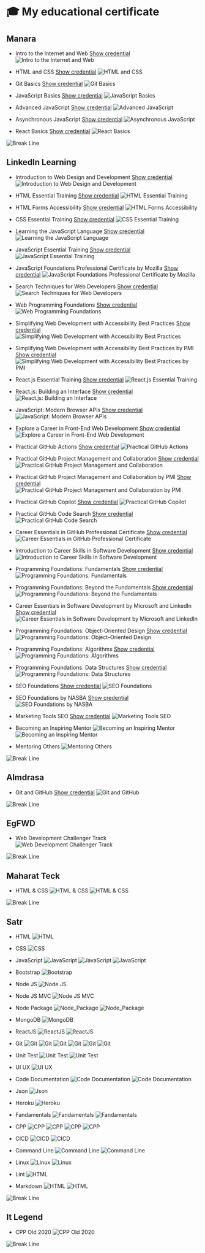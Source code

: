 # 🎓 My educational certificate

## Manara

- Intro to the Internet and Web
  [Show credential](https://app.manara.tech/certificate/1731327479-7E26D47BB1358FAB)
  ![Intro to the Internet and Web](https://github.com/mahmoud-abuyoussef/Certificates/blob/main/1-Manara/1-Intro_to_the_Internet_and_Web/Intro_to_the_Internet_and_Web.png)

- HTML and CSS
  [Show credential](https://app.manara.tech/certificate/1731329113-0BEC207B6B647B74)
  ![HTML and CSS](https://github.com/mahmoud-abuyoussef/Certificates/blob/main/1-Manara/2-HTML_CSS/HTML_CSS.png)

- Git Basics
  [Show credential](https://app.manara.tech/certificate/1731330533-2436731DB074193B)
  ![Git Basics](https://github.com/mahmoud-abuyoussef/Certificates/blob/main/1-Manara/3-Git_Basics/Git_Basics.png)

- JavaScript Basics
  [Show credential](https://app.manara.tech/certificate/1731333245-3245581172651E26)
  ![JavaScript Basics](https://github.com/mahmoud-abuyoussef/Certificates/blob/main/1-Manara/4-JavaScript_Basics/JavaScript_Basics.png)

- Advanced JavaScript
  [Show credential](https://app.manara.tech/certificate/1731336604-17433619CB2574D8)
  ![Advanced JavaScript](https://github.com/mahmoud-abuyoussef/Certificates/blob/main/1-Manara/5-Advanced_JavaScript/Advanced_JavaScript.png)

- Asynchronous JavaScript
  [Show credential](https://app.manara.tech/certificate/1732229287-A8A9DAB8F96E1FF3)
  ![Asynchronous JavaScript](https://github.com/mahmoud-abuyoussef/Certificates/blob/main/1-Manara/6-Asynchronous_JavaScript/Asynchronous_JavaScript.png)

- React Basics
  [Show credential](https://app.manara.tech/certificate/1732230181-18DFAF28C7A3E084)
  ![React Basics](https://github.com/mahmoud-abuyoussef/Certificates/blob/main/1-Manara/7-React_Basics/React_Basics.png)

![Break Line](https://user-images.githubusercontent.com/73097560/115834477-dbab4500-a447-11eb-908a-139a6edaec5c.gif)

## LinkedIn Learning

- Introduction to Web Design and Development [Show credential
  ](https://www.linkedin.com/learning/certificates/573b4143882c7f43bb8694d5fb2ec65454b1163bf4021f1edd6eb7cbea448e52?lipi=urn%3Ali%3Apage%3Ad_flagship3_profile_view_base_certifications_details%3BN%2BpvD5XFS26onhWrBNdihg%3D%3D)
  ![Introduction to Web Design and Development](https://github.com/mahmoud-abuyoussef/Certificates/blob/main/2-LinkedIn_Learning/1-Introduction_to_Web_Design_and_Development/Introduction_to_Web_Design_and_Development.png)

- HTML Essential Training [Show credential](https://www.linkedin.com/learning/certificates/326b87fa5bf3c2c90d4358d2c6c0ee31f716b2152c25d26c6d28c79ea1cea7c0?lipi=urn%3Ali%3Apage%3Ad_flagship3_profile_view_base_certifications_details%3BOSu5p2DYQMGkoXiIvIV%2FXg%3D%3D)
  ![HTML Essential Training](https://github.com/mahmoud-abuyoussef/Certificates/blob/main/2-LinkedIn_Learning/2-HTML_Essential_Training/HTML_Essential_Training.png)

- HTML Forms Accessibility [Show credential](https://www.linkedin.com/learning/certificates/7682201a1333be2998f31c915699dda22a1287b5ae235b03908e4b168b007599?lipi=urn%3Ali%3Apage%3Ad_flagship3_profile_view_base_certifications_details%3BOSu5p2DYQMGkoXiIvIV%2FXg%3D%3D)
  ![HTML Forms Accessibility](https://github.com/mahmoud-abuyoussef/Certificates/blob/main/2-LinkedIn_Learning/3-HTML_Forms_Accessibility/HTML_Forms_Accessibility.png)

- CSS Essential Training [Show credential](https://www.linkedin.com/learning/certificates/85d43bcaf4c8095c02f090c5528720f273ba80bffbc254c76be98dd49dc244a1?lipi=urn%3Ali%3Apage%3Ad_flagship3_profile_view_base_certifications_details%3BOSu5p2DYQMGkoXiIvIV%2FXg%3D%3D)
  ![CSS Essential Training](https://github.com/mahmoud-abuyoussef/Certificates/blob/main/2-LinkedIn_Learning/4-CSS_Essential_Training/CSS_Essential_Training.png)

- Learning the JavaScript Language [Show credential](https://www.linkedin.com/learning/certificates/84c06611ec3d13ebe646b49cfa9a9f377f0ee56c6a1f95a7ea5e335c65b115f7?lipi=urn%3Ali%3Apage%3Ad_flagship3_profile_view_base_certifications_details%3BOSu5p2DYQMGkoXiIvIV%2FXg%3D%3D)
  ![Learning the JavaScript Language](https://github.com/mahmoud-abuyoussef/Certificates/blob/main/2-LinkedIn_Learning/5-Learning_the_JavaScript_Language/Learning_the_JavaScript_Language.png)

- JavaScript Essential Training [Show credential](https://www.linkedin.com/learning/certificates/1da59e1876e60cf31930dff8d27ade6cb4679db9c806d76852c8626c7685d293?lipi=urn%3Ali%3Apage%3Ad_flagship3_profile_view_base_certifications_details%3BOSu5p2DYQMGkoXiIvIV%2FXg%3D%3D)
  ![JavaScript Essential Training](https://github.com/mahmoud-abuyoussef/Certificates/blob/main/2-LinkedIn_Learning/6-JavaScript_Essential_Training/JavaScript_Essential_Training.png)

- JavaScript Foundations Professional Certificate by Mozilla [Show credential](https://www.linkedin.com/learning/certificates/4a4863e037e76fae91302f7be2aa8987a3909e052d7cc96ea7704057a16260c8?lipi=urn%3Ali%3Apage%3Ad_flagship3_profile_view_base_certifications_details%3BOSu5p2DYQMGkoXiIvIV%2FXg%3D%3D)
  ![JavaScript Foundations Professional Certificate by Mozilla](https://github.com/mahmoud-abuyoussef/Certificates/blob/main/2-LinkedIn_Learning/7-JavaScript_Foundations_Professional_Certificate_by_Mozilla/JavaScript_Foundations_Professional_Certificate_by_Mozilla.png)

- Search Techniques for Web Developers [Show credential](https://www.linkedin.com/learning/certificates/99f0a1cd7948e7676b62a979bb5eea5ea653c68ec53239eb13800cd30d66aaa8?lipi=urn%3Ali%3Apage%3Ad_flagship3_profile_view_base_certifications_details%3BOSu5p2DYQMGkoXiIvIV%2FXg%3D%3D)
  ![Search Techniques for Web Developers](https://github.com/mahmoud-abuyoussef/Certificates/blob/main/2-LinkedIn_Learning/8-Search_Techniques_for_Web_Developers/Search_Techniques_for_Web_Developers.png)

- Web Programming Foundations [Show credential](https://www.linkedin.com/learning/certificates/708275fefc0b7275528a6dfce999145034787126477a4025382edb3b6c1b4187?lipi=urn%3Ali%3Apage%3Ad_flagship3_profile_view_base_certifications_details%3BOSu5p2DYQMGkoXiIvIV%2FXg%3D%3D)
  ![Web Programming Foundations](https://github.com/mahmoud-abuyoussef/Certificates/blob/main/2-LinkedIn_Learning/9-Web_Programming_Foundations/Web_Programming_Foundations.png)

- Simplifying Web Development with Accessibility Best Practices [Show credential](https://www.linkedin.com/learning/certificates/fb28fea169cc834dd9402a41d007e87da27375fcc19b1d5f7f0b5de047444efe?lipi=urn%3Ali%3Apage%3Ad_flagship3_profile_view_base_certifications_details%3BOSu5p2DYQMGkoXiIvIV%2FXg%3D%3D)
  ![Simplifying Web Development with Accessibility Best Practices](https://github.com/mahmoud-abuyoussef/Certificates/blob/main/2-LinkedIn_Learning/10-Simplifying_Web_Development_With_Accessibility_Best_Practices/Simplifying_Web_Development_With_Accessibility_Best_Practices.png)

- Simplifying Web Development with Accessibility Best Practices by PMI [Show credential](https://www.linkedin.com/learning/certificates/49c45703b63eada9c6653fe120be74bcbf41fbf9ce26787a328d910a44882fa2?trk=share_certificate&lipi=urn%3Ali%3Apage%3Ad_flagship3_profile_view_base_certifications_details%3BOSu5p2DYQMGkoXiIvIV%2FXg%3D%3D)
  ![Simplifying Web Development with Accessibility Best Practices by PMI](https://github.com/mahmoud-abuyoussef/Certificates/blob/main/2-LinkedIn_Learning/11-Simplifying_Web_Development_With_Accessibility_Best_Practices_By_PMI/Simplifying_Web_Development_With_Accessibility_Best_Practices_By_PMI.png)

- React.js Essential Training [Show credential](https://www.linkedin.com/learning/certificates/4eed2b6dc241ea9ceeffea5849a95645e497a2de3ec8a146a5f9e31c416b7d04?lipi=urn%3Ali%3Apage%3Ad_flagship3_profile_view_base_certifications_details%3BOSu5p2DYQMGkoXiIvIV%2FXg%3D%3D)
  ![React.js Essential Training](https://github.com/mahmoud-abuyoussef/Certificates/blob/main/2-LinkedIn_Learning/12-React.js_Essential_Training/React.js_Essential_Training.png)

- React.js: Building an Interface [Show credential](https://www.linkedin.com/learning/certificates/e810b715f7127ca17061e9ccabab83a40ab3772e2bf0624af67da36510e508d9?lipi=urn%3Ali%3Apage%3Ad_flagship3_profile_view_base_certifications_details%3BOSu5p2DYQMGkoXiIvIV%2FXg%3D%3D)
  ![React.js: Building an Interface](https://github.com/mahmoud-abuyoussef/Certificates/blob/main/2-LinkedIn_Learning/13-React.js_Building_an_Interface/React.js_Building_an_Interface.png)

- JavaScript: Modern Browser APIs [Show credential](https://www.linkedin.com/learning/certificates/20c2bdbc4afbcbd53c268e1d8b66ddfecdc916f1a3211a7c653b4ee08bd35872?lipi=urn%3Ali%3Apage%3Ad_flagship3_profile_view_base_certifications_details%3BOSu5p2DYQMGkoXiIvIV%2FXg%3D%3D)
  ![JavaScript: Modern Browser APIs](https://github.com/mahmoud-abuyoussef/Certificates/blob/main/2-LinkedIn_Learning/14-JavaScript_Modern_Browser_APIs/JavaScript_Modern_Browser_APIs.png)

- Explore a Career in Front-End Web Development [Show credential](https://www.linkedin.com/learning/certificates/59b50e7ac5cff2c593e973d1bf744b8548483dc231cc03dad670ba72d76d0d64?lipi=urn%3Ali%3Apage%3Ad_flagship3_profile_view_base_certifications_details%3BwkAymLF6T2CRMnCK4pnysw%3D%3D)
  ![Explore a Career in Front-End Web Development](https://github.com/mahmoud-abuyoussef/Certificates/blob/main/2-LinkedIn_Learning/15-Explore_a_Career_in_FrontEnd_Web_Development/Explore_a_Career_in_FrontEnd_Web_Development.png)

- Practical GitHub Actions [Show credential](https://www.linkedin.com/learning/certificates/66e4a42427320b236a3f2c0ab637e9428ff8e00266b8d7b58535f048136f3745?lipi=urn%3Ali%3Apage%3Ad_flagship3_profile_view_base_certifications_details%3BOSu5p2DYQMGkoXiIvIV%2FXg%3D%3D)
  ![Practical GitHub Actions](https://github.com/mahmoud-abuyoussef/Certificates/blob/main/2-LinkedIn_Learning/16-Practical_GitHub_Actions/Practical_GitHub_Actions.png)

- Practical GitHub Project Management and Collaboration [Show credential](https://www.linkedin.com/learning/certificates/f68b12b3e77e5780ebc5cd71a223ac2244f8c992cf4fa97ce4dec41505abb89c?lipi=urn%3Ali%3Apage%3Ad_flagship3_profile_view_base_certifications_details%3BOSu5p2DYQMGkoXiIvIV%2FXg%3D%3D)
  ![Practical GitHub Project Management and Collaboration](https://github.com/mahmoud-abuyoussef/Certificates/blob/main/2-LinkedIn_Learning/17-Practical_GitHub_Project_Management_and_Collaboration/Practical_GitHub_Project_Management_and_Collaboration.png)

- Practical GitHub Project Management and Collaboration by PMI [Show credential](https://www.linkedin.com/learning/certificates/14952f3aeefa14117c3e7d738d93740c3c0070b61d1c622b86a3c06fa9974486?trk=share_certificate&lipi=urn%3Ali%3Apage%3Ad_flagship3_profile_view_base_certifications_details%3BOSu5p2DYQMGkoXiIvIV%2FXg%3D%3D)
  ![Practical GitHub Project Management and Collaboration by PMI](https://github.com/mahmoud-abuyoussef/Certificates/blob/main/2-LinkedIn_Learning/18-Practical_GitHub_Project_Management_and_Collaboration_By_PMI/Practical_GitHub_Project_Management_and_Collaboration_By_PMI.png)

- Practical GitHub Copilot [Show credential](https://www.linkedin.com/learning/certificates/539cded04197587a6c9f36cf0577fd7ff9e2de4225e316a5c2b69c0ac9004018?lipi=urn%3Ali%3Apage%3Ad_flagship3_profile_view_base_certifications_details%3BOSu5p2DYQMGkoXiIvIV%2FXg%3D%3D)
  ![Practical GitHub Copilot](https://github.com/mahmoud-abuyoussef/Certificates/blob/main/2-LinkedIn_Learning/19-Practical_GitHub_Copilot/Practical_GitHub_Copilot.png)

- Practical GitHub Code Search [Show credential](https://www.linkedin.com/learning/certificates/8cb4c2766e227271df3122cd5711c9d2414ad318a8442633f82329b931b791d0?lipi=urn%3Ali%3Apage%3Ad_flagship3_profile_view_base_certifications_details%3BOSu5p2DYQMGkoXiIvIV%2FXg%3D%3D)
  ![Practical GitHub Code Search](https://github.com/mahmoud-abuyoussef/Certificates/blob/main/2-LinkedIn_Learning/20-Practical_GitHub_Code_Search/Practical_GitHub_Code_Search.png)

- Career Essentials in GitHub Professional Certificate [Show credential](https://www.linkedin.com/learning/certificates/fe6494ebf31539d067088dfbe09894ded60d163dd0cf9eac5d2dda8bd22a5a64?lipi=urn%3Ali%3Apage%3Ad_flagship3_profile_view_base_certifications_details%3BOSu5p2DYQMGkoXiIvIV%2FXg%3D%3D)
  ![Career Essentials in GitHub Professional Certificate](https://github.com/mahmoud-abuyoussef/Certificates/blob/main/2-LinkedIn_Learning/21-Career_Essentials_in_GitHub_Professional_Certificate/Career_Essentials_in_GitHub_Professional_Certificate.png)

- Introduction to Career Skills in Software Development [Show credential](https://www.linkedin.com/learning/certificates/03c65f68f42e594661f82074f3d4260fbca65aa95a6937d45dfcb9a877b56546?lipi=urn%3Ali%3Apage%3Ad_flagship3_profile_view_base_certifications_details%3BOSu5p2DYQMGkoXiIvIV%2FXg%3D%3D)
  ![Introduction to Career Skills in Software Development](https://github.com/mahmoud-abuyoussef/Certificates/blob/main/2-LinkedIn_Learning/22-Introduction_to_Career_Skills_in_Software_Development/Introduction_to_Career_Skills_in_Software_Development.png)

- Programming Foundations: Fundamentals [Show credential](https://www.linkedin.com/learning/certificates/6dc314a592516668131c361b8f4b78f433ef3b051756836c44ce4cae13f8273a?lipi=urn%3Ali%3Apage%3Ad_flagship3_profile_view_base_certifications_details%3BOSu5p2DYQMGkoXiIvIV%2FXg%3D%3D)
  ![Programming Foundations: Fundamentals](https://github.com/mahmoud-abuyoussef/Certificates/blob/main/2-LinkedIn_Learning/23-Programming_Foundations_Fundamentals/Programming_Foundations_Fundamentals.png)

- Programming Foundations: Beyond the Fundamentals [Show credential](https://www.linkedin.com/learning/certificates/1f569f0d9185edfcebaf08156170f25ca8be8345aa481fed65c8f9f7099e4685?trk=share_certificate&lipi=urn%3Ali%3Apage%3Ad_flagship3_profile_view_base_certifications_details%3BOSu5p2DYQMGkoXiIvIV%2FXg%3D%3D)
  ![Programming Foundations: Beyond the Fundamentals](https://github.com/mahmoud-abuyoussef/Certificates/blob/main/2-LinkedIn_Learning/24-Programming_Foundations_Beyond_the_Fundamentals/Programming_Foundations_Beyond_the_Fundamentals.png)

- Career Essentials in Software Development by Microsoft and LinkedIn [Show credential](https://www.linkedin.com/learning/certificates/92883bad1eb550495e454906802b5a2e368aae56706f41cf4551840f41af7460?lipi=urn%3Ali%3Apage%3Ad_flagship3_profile_view_base_certifications_details%3BwkAymLF6T2CRMnCK4pnysw%3D%3D)
  ![Career Essentials in Software Development by Microsoft and LinkedIn](https://github.com/mahmoud-abuyoussef/Certificates/blob/main/2-LinkedIn_Learning/25-Career_Essentials_in_Software_Development_by_Microsoft_and_LinkedIn/Career_Essentials_in_Software_Development_by_Microsoft_and_LinkedIn.png)

- Programming Foundations: Object-Oriented Design [Show credential](https://www.linkedin.com/learning/certificates/a44737e3d0277aafc6101667a29fc7eef42df68e02c4de8aad04f0b56c6f7409?lipi=urn%3Ali%3Apage%3Ad_flagship3_profile_view_base_certifications_details%3BOSu5p2DYQMGkoXiIvIV%2FXg%3D%3D)
  ![Programming Foundations: Object-Oriented Design](https://github.com/mahmoud-abuyoussef/Certificates/blob/main/2-LinkedIn_Learning/26-Programming_Foundations_Object_Oriented_Design/Programming_Foundations_Object_Oriented_Design.png)

- Programming Foundations: Algorithms [Show credential](https://www.linkedin.com/learning/certificates/05da980deceb5c4cd12267d3ee9254c6cb4ff492021d89b98d80355845986df2?trk=share_certificate&lipi=urn%3Ali%3Apage%3Ad_flagship3_profile_view_base_certifications_details%3BOSu5p2DYQMGkoXiIvIV%2FXg%3D%3D)
  ![Programming Foundations: Algorithms](https://github.com/mahmoud-abuyoussef/Certificates/blob/main/2-LinkedIn_Learning/27-Programming_Foundations_Algorithms/Programming_Foundations_Algorithms.png)

- Programming Foundations: Data Structures [Show credential](https://www.linkedin.com/learning/certificates/8b09388b9d9b7008940754c11ae22870c6945f8914ba55c864be24eaeac8e72d?lipi=urn%3Ali%3Apage%3Ad_flagship3_profile_view_base_certifications_details%3BOSu5p2DYQMGkoXiIvIV%2FXg%3D%3D)
  ![Programming Foundations: Data Structures](https://github.com/mahmoud-abuyoussef/Certificates/blob/main/2-LinkedIn_Learning/28-Programming_Foundations_Data_Structures/Programming_Foundations_Data_Structures.png)

- SEO Foundations [Show credential](https://www.linkedin.com/learning/certificates/187948132551f90766a0d7e929849f4330daf12097848e19701e3bf7dfde0815?lipi=urn%3Ali%3Apage%3Ad_flagship3_profile_view_base_certifications_details%3BOSu5p2DYQMGkoXiIvIV%2FXg%3D%3D)
  ![SEO Foundations](https://github.com/mahmoud-abuyoussef/Certificates/blob/main/2-LinkedIn_Learning/29-SEO_Foundations/SEO_Foundations.png)

- SEO Foundations by NASBA [Show credential](https://www.linkedin.com/learning/certificates/ddc594ff94b2c2ec393a9dd8c2d8fdadeefca5a0eb5e140bbd62e10475388ba5?trk=share_certificate&lipi=urn%3Ali%3Apage%3Ad_flagship3_profile_view_base_certifications_details%3BOSu5p2DYQMGkoXiIvIV%2FXg%3D%3D)
  ![SEO Foundations by NASBA](https://github.com/mahmoud-abuyoussef/Certificates/blob/main/2-LinkedIn_Learning/30-SEO_Foundations_By_NASBA/SEO_Foundations.png)

- Marketing Tools SEO [Show credential](https://www.linkedin.com/learning/certificates/f3b4471bcf818448311961a200c92626da360f764da08d4bee87fbdac1e78636?lipi=urn%3Ali%3Apage%3Ad_flagship3_profile_view_base_certifications_details%3BOSu5p2DYQMGkoXiIvIV%2FXg%3D%3D)
  ![Marketing Tools SEO](https://github.com/mahmoud-abuyoussef/Certificates/blob/main/2-LinkedIn_Learning/31-Marketing_Tools_SEO/Marketing_Tools_SEO.png)

- Becoming an Inspiring Mentor
  ![Becoming an Inspiring Mentor](https://github.com/mahmoud-abuyoussef/Certificates/blob/main/2-LinkedIn_Learning/32-Mentor/1-Becoming_an_Inspiring_Mentor/Becoming_an_Inspiring_Mentor.png)
  ![Becoming an Inspiring Mentor](https://github.com/mahmoud-abuyoussef/Certificates/blob/main/2-LinkedIn_Learning/32-Mentor/1-Becoming_an_Inspiring_Mentor/Becoming_an_Inspiring_Mentor_National.png)

- Mentoring Others
  ![Mentoring Others](https://github.com/mahmoud-abuyoussef/Certificates/blob/main/2-LinkedIn_Learning/32-Mentor/2-Mentoring_Others/Mentoring_Others.png)

![Break Line](https://user-images.githubusercontent.com/73097560/115834477-dbab4500-a447-11eb-908a-139a6edaec5c.gif)

## Almdrasa

- Git and GitHub [Show credential](https://almdrasa.com/certificate-verification/1454BD578-1453C20C7-12712683B/?srsltid=AfmBOoo-JQFfjzZS4aAuRPCgCvWKg56PpkJM8EzyQO7z52o62iMJ86l2)
  ![Git and GitHub](https://github.com/mahmoud-abuyoussef/Certificates/blob/main/2-Almdrasa/1-Git_and_GitHub/Git_and_GitHub.png)

![Break Line](https://user-images.githubusercontent.com/73097560/115834477-dbab4500-a447-11eb-908a-139a6edaec5c.gif)

## EgFWD

- Web Development Challenger Track
  ![Web Development Challenger Track](https://github.com/mahmoud-abuyoussef/Certificates/blob/main/4-EgFWD/Web_Development_Challenger_Track.png)

![Break Line](https://user-images.githubusercontent.com/73097560/115834477-dbab4500-a447-11eb-908a-139a6edaec5c.gif)

## Maharat Teck

- HTML & CSS
  ![HTML & CSS](https://github.com/mahmoud-abuyoussef/Certificates/blob/main/5-Maharat_Tech/HTML_CSS/HTML_CSS_AR.png)
  ![HTML & CSS](https://github.com/mahmoud-abuyoussef/Certificates/blob/main/5-Maharat_Tech/HTML_CSS/HTML_CSS_EN.png)

![Break Line](https://user-images.githubusercontent.com/73097560/115834477-dbab4500-a447-11eb-908a-139a6edaec5c.gif)

## Satr

- HTML
  ![HTML](https://github.com/mahmoud-abuyoussef/Certificates/blob/main/6-Satr/1-HTML/HTML.png)

- CSS
  ![CSS](https://github.com/mahmoud-abuyoussef/Certificates/blob/main/6-Satr/2-CSS/CSS.png)

- JavaScript
  ![JavaScript](https://github.com/mahmoud-abuyoussef/Certificates/blob/main/6-Satr/3-JavaScript/Dom.png)
  ![JavaScript](https://github.com/mahmoud-abuyoussef/Certificates/blob/main/6-Satr/3-JavaScript/JavaScript_101.png)
  ![JavaScript](https://github.com/mahmoud-abuyoussef/Certificates/blob/main/6-Satr/3-JavaScript/JavaScript_102.png)

- Bootstrap
  ![Bootstrap](https://github.com/mahmoud-abuyoussef/Certificates/blob/main/6-Satr/4-Bootstrap/Bootstrap.png)

- Node JS
  ![Node JS](https://github.com/mahmoud-abuyoussef/Certificates/blob/main/6-Satr/5-NodeJS/Node_JS.png)

- Node JS MVC
  ![Node JS MVC](https://github.com/mahmoud-abuyoussef/Certificates/blob/main/6-Satr/6-NodeJS_MVC/NodeJS_MVC.png)

- Node Package
  ![Node_Package](https://github.com/mahmoud-abuyoussef/Certificates/blob/main/6-Satr/7-Node_Package/Node_Package.png)
  ![Node_Package](https://github.com/mahmoud-abuyoussef/Certificates/blob/main/6-Satr/7-Node_Package/Package_and_Dependency_101.png)

- MongoDB
  ![MongoDB](https://github.com/mahmoud-abuyoussef/Certificates/blob/main/6-Satr/8-MongoDB/MongoDB.png)

- ReactJS
  ![ReactJS](https://github.com/mahmoud-abuyoussef/Certificates/blob/main/6-Satr/9-ReactJS/React_101.png)
  ![ReactJS](https://github.com/mahmoud-abuyoussef/Certificates/blob/main/6-Satr/9-ReactJS/React_102.png)

- Git
  ![Git](https://github.com/mahmoud-abuyoussef/Certificates/blob/main/6-Satr/10-Git/Git_101.png)
  ![Git](https://github.com/mahmoud-abuyoussef/Certificates/blob/main/6-Satr/10-Git/Git_101_v2.png)
  ![Git](https://github.com/mahmoud-abuyoussef/Certificates/blob/main/6-Satr/10-Git/Git_102.png)
  ![Git](https://github.com/mahmoud-abuyoussef/Certificates/blob/main/6-Satr/10-Git/Git_103.png)
  ![Git](https://github.com/mahmoud-abuyoussef/Certificates/blob/main/6-Satr/10-Git/Git_104.png)
  ![Git](https://github.com/mahmoud-abuyoussef/Certificates/blob/main/6-Satr/10-Git/Git_105.png)

- Unit Test
  ![Unit Test](https://github.com/mahmoud-abuyoussef/Certificates/blob/main/6-Satr/11-Unit_Test/Unit_Test_101.png)
  ![Unit Test](https://github.com/mahmoud-abuyoussef/Certificates/blob/main/6-Satr/11-Unit_Test/Unit_Test_102.png)

- UI UX
  ![UI UX](https://github.com/mahmoud-abuyoussef/Certificates/blob/main/6-Satr/12-UI_UX/UI_UX.png)

- Code Documentation
  ![Code Documentation](https://github.com/mahmoud-abuyoussef/Certificates/blob/main/6-Satr/13-Code_Documentation/Code_Documentation_101.png)
  ![Code Documentation](https://github.com/mahmoud-abuyoussef/Certificates/blob/main/6-Satr/13-Code_Documentation/Code_Documentation_102.png)

- Json
  ![Json](https://github.com/mahmoud-abuyoussef/Certificates/blob/main/6-Satr/14-Json/Json_101.png)

- Heroku
  ![Heroku](https://github.com/mahmoud-abuyoussef/Certificates/blob/main/6-Satr/15-Heroku/Heroku.png)

- Fandamentals
  ![Fandamentals](https://github.com/mahmoud-abuyoussef/Certificates/blob/main/6-Satr/16-Fandamentals/Intro_To_Programming.png)
  ![Fandamentals](https://github.com/mahmoud-abuyoussef/Certificates/blob/main/6-Satr/16-Fandamentals/OOP.png)

- CPP
  ![CPP](https://github.com/mahmoud-abuyoussef/Certificates/blob/main/6-Satr/17-CPP/CPP_101.png)
  ![CPP](https://github.com/mahmoud-abuyoussef/Certificates/blob/main/6-Satr/17-CPP/CPP_102.png)
  ![CPP](https://github.com/mahmoud-abuyoussef/Certificates/blob/main/6-Satr/17-CPP/CPP_104.png)
  ![CPP](https://github.com/mahmoud-abuyoussef/Certificates/blob/main/6-Satr/17-CPP/CPP_104.png)

- CICD
  ![CICD](https://github.com/mahmoud-abuyoussef/Certificates/blob/main/6-Satr/18-CICD/CI_CD_101.png)
  ![CICD](https://github.com/mahmoud-abuyoussef/Certificates/blob/main/6-Satr/18-CICD/CI_CD_102.png)

- Command Line
  ![Command Line](https://github.com/mahmoud-abuyoussef/Certificates/blob/main/6-Satr/19-Command_Line/Command_Line_101.png)
  ![Command Line](https://github.com/mahmoud-abuyoussef/Certificates/blob/main/6-Satr/19-Command_Line/Command_Line_102.png)

- Linux
  ![Linux](https://github.com/mahmoud-abuyoussef/Certificates/blob/main/6-Satr/20-Linux/Linux_101.png)
  ![Linux](https://github.com/mahmoud-abuyoussef/Certificates/blob/main/6-Satr/20-Linux/Linux_Device.png)

- Lint
  ![HTML](https://github.com/mahmoud-abuyoussef/Certificates/blob/main/6-Satr/21-Lint/Lint.png)

- Markdown
  ![HTML](https://github.com/mahmoud-abuyoussef/Certificates/blob/main/6-Satr/22-Markdown/Markdown_101.png)
  ![HTML](https://github.com/mahmoud-abuyoussef/Certificates/blob/main/6-Satr/22-Markdown/Markdown_102.png)

![Break Line](https://user-images.githubusercontent.com/73097560/115834477-dbab4500-a447-11eb-908a-139a6edaec5c.gif)

## It Legend

- CPP Old 2020
  ![CPP Old 2020](https://github.com/mahmoud-abuyoussef/Certificates/blob/main/7-ItLegend/1-CPP_Old_2020/CPP_Old_2020.jpg)

![Break Line](https://user-images.githubusercontent.com/73097560/115834477-dbab4500-a447-11eb-908a-139a6edaec5c.gif)
